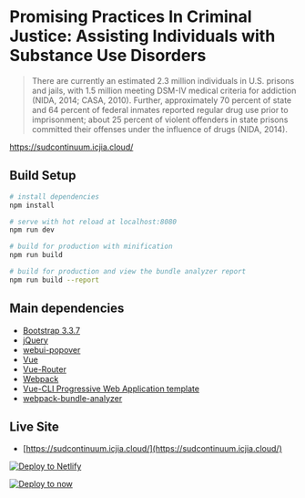 # Promising Practices In Criminal Justice: Assisting Individuals with Substance Use Disorders

> There are currently an estimated 2.3 million individuals in U.S. prisons and jails, with 1.5 million meeting DSM-IV medical criteria for addiction (NIDA, 2014; CASA, 2010). Further, approximately 70 percent of state and 64 percent of federal inmates reported regular drug use prior to imprisonment; about 25 percent of violent offenders in state prisons committed their offenses under the influence of drugs (NIDA, 2014).

https://sudcontinuum.icjia.cloud/


## Build Setup

``` bash
# install dependencies
npm install

# serve with hot reload at localhost:8080
npm run dev

# build for production with minification
npm run build

# build for production and view the bundle analyzer report
npm run build --report


```

## Main dependencies
- [Bootstrap 3.3.7](http://getbootstrap.com/)
- [jQuery](https://jquery.com/)
- [webui-popover](https://github.com/sandywalker/webui-popover)
- [Vue](https://vuejs.org/)
- [Vue-Router](https://github.com/vuejs/vue-router)
- [Webpack](https://webpack.js.org/)
- [Vue-CLI Progressive Web Application template](https://github.com/vuejs-templates/pwa)
- [webpack-bundle-analyzer](https://github.com/th0r/webpack-bundle-analyzer)


## Live Site
- [https://sudcontinuum.icjia.cloud/](https://sudcontinuum.icjia.cloud/)

[![Deploy to Netlify](https://www.netlify.com/img/deploy/button.svg)](https://app.netlify.com/start/deploy?repository=https://github.com/ICJIA/icia-sudcontinuum)

[![Deploy to now](https://deploy.now.sh/static/button.svg)](https://deploy.now.sh/?repo=https://github.com/ICJIA/icia-sudcontinuum)
